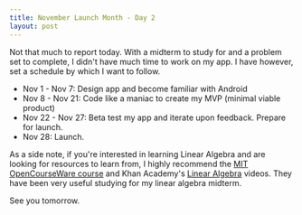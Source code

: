 ```yaml
---
title: November Launch Month - Day 2
layout: post
---
```


Not that much to report today. With a midterm to study for and a problem set to complete, I didn't have much time to work on my app. I have however, set a schedule by which I want to follow.

* Nov 1  - Nov 7:  Design app and become familiar with Android
* Nov 8  - Nov 21: Code like a maniac to create my MVP (minimal viable product)
* Nov 22 - Nov 27: Beta test my app and iterate upon feedback. Prepare for launch.
* Nov 28: Launch.

As a side note, if you're interested in learning Linear Algebra and are looking for resources to learn from, I highly recommend the [MIT OpenCourseWare course](http://ocw.mit.edu/courses/mathematics/18-06-linear-algebra-spring-2010/index.htm "MIT OpenCourseWare course") and Khan Academy's [Linear Algebra](http://www.khanacademy.org/#Linear%20Algebra) videos. They have been very useful studying for my linear algebra midterm.

See you tomorrow.

